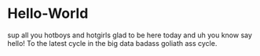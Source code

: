 # Hello-World
sup all you hotboys and hotgirls glad to be here today and uh you know say hello! To the latest cycle in the big data badass goliath ass cycle.

